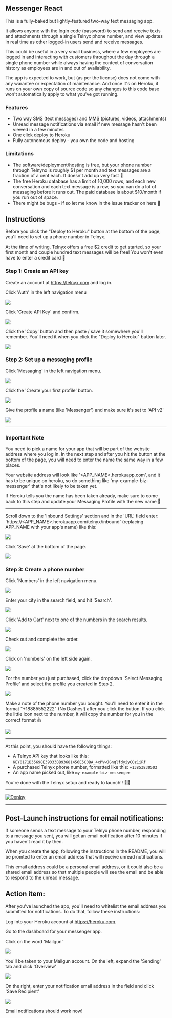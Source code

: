 ## Messenger React

This is a fully-baked but lightly-featured two-way text messaging app.

It allows anyone with the login code (password) to send and receive texts and attachments through a single Telnyx phone number, and view updates in real time as other logged-in users send and receive messages.

This could be useful in a very small business, where a few employees are logged in and interacting with customers throughout the day through a single phone number while always having the context of conversation history as employees are in and out of availability.

The app is expected to work, but (as per the license) does not come with any warantee or expectation of maintenance. And once it's on Heroku, it runs on your own copy of source code so any changes to this code base won't automatically apply to what you've got running.

### Features
* Two way SMS (text messages) and MMS (pictures, videos, attachments)
* Unread message notifications via email if new message hasn't been viewed in a few minutes
* One click deploy to Heroku
* Fully autonomous deploy - you own the code and hosting

### Limitations
* The software/deployment/hosting is free, but your phone number through Telnynx is roughly $1 per month and text messages are a fraction of a cent each. It doesn't add up very fast 👏
* The free Heroku database has a limit of 10,000 rows, and each new conversation and each text message is a row, so you can do a lot of messaging before it runs out. The paid database is about $10/month if you run out of space.
* There might be bugs - if so let me know in the issue tracker on here 🙏

## Instructions

Before you click the "Deploy to Heroku" button at the bottom of the page, you'll need to set up a phone number in Telnyx.

At the time of writing, Telnyx offers a free $2 credit to get started, so your first month and couple hundred text messages will be free! You won't even have to enter a credit card 🙌

### Step 1: Create an API key

Create an account at https://telnyx.com and log in.

Click 'Auth' in the left navigation menu

![](https://github.com/damonvjanis/messenger-react/raw/images-for-readme/auth.png)

Click 'Create API Key' and confirm.

![](https://github.com/damonvjanis/messenger-react/raw/images-for-readme/create_api_key.png)
 
Click the 'Copy' button and then paste / save it somewhere you'll remember. You'll need it when you click the "Deploy to Heroku" button later.

![](https://github.com/damonvjanis/messenger-react/raw/images-for-readme/copy.png)

### Step 2: Set up a messaging profile

Click 'Messaging' in the left navigation menu.

![](https://github.com/damonvjanis/messenger-react/raw/images-for-readme/messaging.png)

Click the 'Create your first profile' button.

![](https://github.com/damonvjanis/messenger-react/raw/images-for-readme/create_your_first_profile.png)

Give the profile a name (like 'Messenger') and make sure it's set to 'API v2'

![](https://github.com/damonvjanis/messenger-react/raw/images-for-readme/profile_name.png)
***

### Important Note
You need to pick a name for your app that will be part of the website address where you log in. In the next step and after you hit the button at the bottom of the page, you will need to enter the name the same way in a few places.

Your website address will look like '<APP_NAME>.herokuapp.com', and it has to be unique on heroku, so do something like 'my-example-biz-messenger' that's not likely to be taken yet.

If Heroku tells you the name has been taken already, make sure to come back to this step and update your Messaging Profile with the new name 🙏
***

Scroll down to the 'Inbound Settings' section and in the 'URL' field enter: 'https://<APP_NAME>.herokuapp.com/telnyx/inbound' (replacing APP_NAME with your app's name) like this:

![](https://github.com/damonvjanis/messenger-react/raw/images-for-readme/webhook_url.png)

Click 'Save' at the bottom of the page.

![](https://github.com/damonvjanis/messenger-react/raw/images-for-readme/save.png)

### Step 3: Create a phone number

Click 'Numbers' in the left navigation menu.

![](https://github.com/damonvjanis/messenger-react/raw/images-for-readme/numbers.png)

Enter your city in the search field, and hit 'Search'.

![](https://github.com/damonvjanis/messenger-react/raw/images-for-readme/search.png)

Click 'Add to Cart' next to one of the numbers in the search results.

![](https://github.com/damonvjanis/messenger-react/raw/images-for-readme/add_to_cart.png)

Check out and complete the order.

![](https://github.com/damonvjanis/messenger-react/raw/images-for-readme/cart.png)

Click on 'numbers' on the left side again.

![](https://github.com/damonvjanis/messenger-react/raw/images-for-readme/numbers.png)

For the number you just purchased, click the dropdown 'Select Messaging Profile' and select the profile you created in Step 2.

![](https://github.com/damonvjanis/messenger-react/raw/images-for-readme/select_messaging_profile.png)

Make a note of the phone number you bought. You'll need to enter it in the format "+18885552222" (No Dashes!) after you click the button. If you click the little icon next to the number, it will copy the number for you in the correct format 👍

![](https://github.com/damonvjanis/messenger-react/raw/images-for-readme/number.png)

***
At this point, you should have the following things:

* A Telnyx API key that looks like this: `KEY0171B35698E39333BB93681456E5C0BA_4xPVwJGnqlfdyiyCOz1iRf`
* A purchased Telnyx phone number, formatted like this: `+13853830503`
* An app name picked out, like `my-example-biz-messenger`

You're done with the Telnyx setup and ready to launch!! 🎉🚀
***

[![Deploy](https://www.herokucdn.com/deploy/button.svg)](https://heroku.com/deploy)

***
## Post-Launch instructions for email notifications:

If someone sends a text message to your Telnyx phone number, responding to a message you sent, you will get an email notification after 10 minutes if you haven't read it by then.

When you create the app, following the instructions in the README, you will be promted to enter an email address that will receive unread notifications.

This email address could be a personal email address, or it could also be a shared email address so that multiple people will see the email and be able to respond to the unread message.

## Action item:

After you've launched the app, you'll need to whitelist the email address you submitted for notifications. To do that, follow these instructions:

Log into your Heroku account at https://heroku.com.

Go to the dashboard for your messenger app.

Click on the word 'Mailgun'

![](https://github.com/damonvjanis/messenger-react/raw/images-for-readme/mailgun.png)

You'll be taken to your Mailgun account. On the left, expand the 'Sending' tab and click 'Overview'

![](https://github.com/damonvjanis/messenger-react/raw/images-for-readme/overview.png)

On the right, enter your notification email address in the field and click 'Save Recipient'

![](https://github.com/damonvjanis/messenger-react/raw/images-for-readme/authorized_recipients.png)

Email notifications should work now!